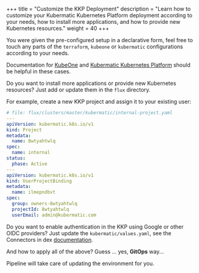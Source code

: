 +++
title = "Customize the KKP Deployment"
description = "Learn how to customize your Kubermatic Kubernetes Platform deployment according to your needs, how to install more applications, and how to provide new Kubernetes resources."
weight = 40
+++

You were given the pre-configured setup in a declarative form, feel free to touch any parts of the `terraform`,
`kubeone` or `kubermatic` configurations according to your needs.

Documentation for [KubeOne](https://docs.kubermatic.com/kubeone/) and [Kubermatic Kubernetes Platform](https://docs.kubermatic.com/kubermatic)
should be helpful in these cases.

Do you want to install more applications or provide new Kubernetes resources? Just add or update them in the `flux` directory.

For example, create a new KKP project and assign it to your existing user:

```yaml
# file: flux/clusters/master/kubermatic/internal-project.yaml
---
apiVersion: kubermatic.k8s.io/v1
kind: Project
metadata:
  name: 8wtyahtwlq
spec:
  name: internal
status:
  phase: Active
---
apiVersion: kubermatic.k8s.io/v1
kind: UserProjectBinding
metadata:
  name: ilmepndbvt
spec:
  group: owners-8wtyahtwlq
  projectId: 8wtyahtwlq
  userEmail: admin@kubermatic.com
```

Do you want to enable authentication in the KKP using Google or other OIDC providers? Just update the
`kubermatic/values.yaml`, see the Connectors in dex [documentation](https://dexidp.io/docs/connectors/).

And how to apply all of the above? Guess … yes, **GitOps** way...

Pipeline will take care of updating the environment for you.
